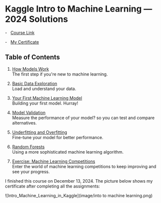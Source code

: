 Kaggle Intro to Machine Learning — 2024 Solutions 
=====================

-   [Course Link](https://www.kaggle.com/learn/intro-to-machine-learning)

-   [My Certificate](https://www.kaggle.com/learn/certification/dariushbabaki/intro-to-machine-learning)


## Table of Contents 

1. [How Models Work](https://www.kaggle.com/dansbecker/how-models-work)   
The first step if you're new to machine learning.

2. [Basic Data Exploration](intro_to_machine_learning/02-explore-your-data.ipynb)  
Load and understand your data.

3. [Your First Machine Learning Model](intro_to_machine_learning/03-your-first-machine-learning-model.ipynb)   
Building your first model. Hurray!

4. [Model Validation](intro_to_machine_learning/04-model-validation.ipynb)  
Measure the performance of your model? so you can test and compare alternatives.

1. [Underfitting and Overfitting](intro_to_machine_learning/05-underfitting-and-overfitting.ipynb)  
Fine-tune your model for better performance.

6. [Random Forests](intro_to_machine_learning/06-random-forests.ipynb)  
Using a more sophisticated machine learning algorithm.

7. [Exercise: Machine Learning Competitions](intro_to_machine_learning/07-machine-learning-competitions.ipynb)  
Enter the world of machine learning competitions to keep improving and see your progress.


I finished this course on December 13, 2024.
The picture below shows my certificate after completing all the assignments:

![Intro_Machine_Learning_in_Kaggle](image/into to machine learning.png)

